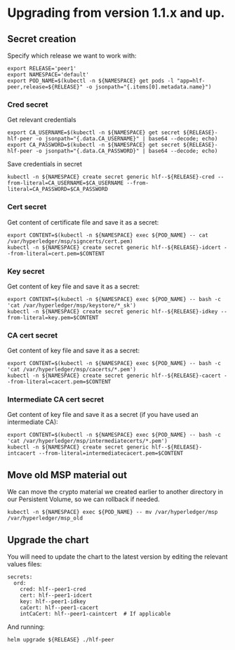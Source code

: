 # Upgrading from version 1.1.x and up.

## Secret creation

Specify which release we want to work with:

```
export RELEASE='peer1'
export NAMESPACE='default'
export POD_NAME=$(kubectl -n ${NAMESPACE} get pods -l "app=hlf-peer,release=${RELEASE}" -o jsonpath="{.items[0].metadata.name}")
```

### Cred secret

Get relevant credentials

```
export CA_USERNAME=$(kubectl -n ${NAMESPACE} get secret ${RELEASE}-hlf-peer -o jsonpath="{.data.CA_USERNAME}" | base64 --decode; echo)
export CA_PASSWORD=$(kubectl -n ${NAMESPACE} get secret ${RELEASE}-hlf-peer -o jsonpath="{.data.CA_PASSWORD}" | base64 --decode; echo)
 ```

Save credentials in secret

```
kubectl -n ${NAMESPACE} create secret generic hlf--${RELEASE}-cred --from-literal=CA_USERNAME=$CA_USERNAME --from-literal=CA_PASSWORD=$CA_PASSWORD
```

### Cert secret

Get content of certificate file and save it as a secret:

```
export CONTENT=$(kubectl -n ${NAMESPACE} exec ${POD_NAME} -- cat /var/hyperledger/msp/signcerts/cert.pem)
kubectl -n ${NAMESPACE} create secret generic hlf--${RELEASE}-idcert --from-literal=cert.pem=$CONTENT
```

### Key secret

Get content of key file and save it as a secret:

```
export CONTENT=$(kubectl -n ${NAMESPACE} exec ${POD_NAME} -- bash -c 'cat /var/hyperledger/msp/keystore/*_sk')
kubectl -n ${NAMESPACE} create secret generic hlf--${RELEASE}-idkey --from-literal=key.pem=$CONTENT
```

### CA cert secret

Get content of key file and save it as a secret:

```
export CONTENT=$(kubectl -n ${NAMESPACE} exec ${POD_NAME} -- bash -c 'cat /var/hyperledger/msp/cacerts/*.pem')
kubectl -n ${NAMESPACE} create secret generic hlf--${RELEASE}-cacert --from-literal=cacert.pem=$CONTENT
```

### Intermediate CA cert secret

Get content of key file and save it as a secret (if you have used an intermediate CA):

```
export CONTENT=$(kubectl -n ${NAMESPACE} exec ${POD_NAME} -- bash -c 'cat /var/hyperledger/msp/intermediatecerts/*.pem')
kubectl -n ${NAMESPACE} create secret generic hlf--${RELEASE}-intcacert --from-literal=intermediatecacert.pem=$CONTENT
```

## Move old MSP material out

We can move the crypto material we created earlier to another directory in our Persistent Volume, so we can rollback if needed.

```
kubectl -n ${NAMESPACE} exec ${POD_NAME} -- mv /var/hyperledger/msp /var/hyperledger/msp_old
```

## Upgrade the chart

You will need to update the chart to the latest version by editing the relevant values files:

```
secrets:
  ord:
    cred: hlf--peer1-cred
    cert: hlf--peer1-idcert
    key: hlf--peer1-idkey
    caCert: hlf--peer1-cacert
    intCaCert: hlf--peer1-caintcert  # If applicable
```

And running:

```
helm upgrade ${RELEASE} ./hlf-peer
```
